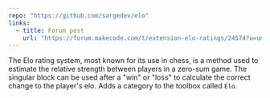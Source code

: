 ```yaml
---
repo: "https://github.com/sargedev/elo"
links:
  - title: Forum post
    url: "https://forum.makecode.com/t/extension-elo-ratings/24574?u=unsignedarduino"
---
```


The Elo rating system, most known for its use in chess, is a method used to estimate the relative strength between players in a zero-sum game. The singular block can be used after a "win" or "loss" to calculate the correct change to the player's elo. Adds a category to the toolbox called `Elo`.
